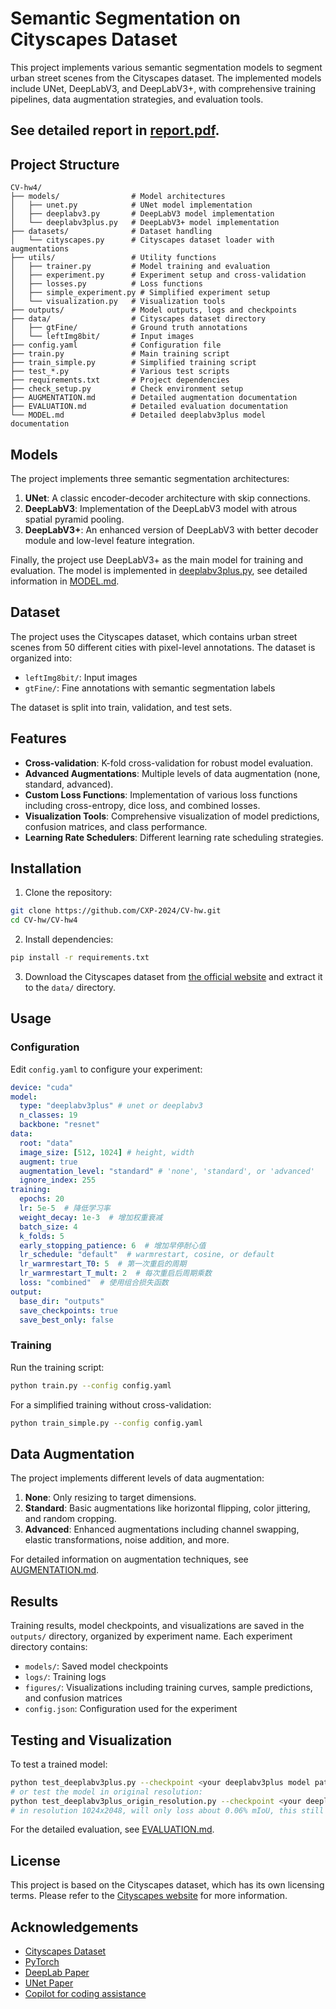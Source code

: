 # Semantic Segmentation on Cityscapes Dataset

This project implements various semantic segmentation models to segment urban street scenes from the Cityscapes dataset. The implemented models include UNet, DeepLabV3, and DeepLabV3+, with comprehensive training pipelines, data augmentation strategies, and evaluation tools. 

## See detailed report in [report.pdf](report/report.pdf).

## Project Structure

```
CV-hw4/
├── models/                # Model architectures
│   ├── unet.py            # UNet model implementation
│   ├── deeplabv3.py       # DeepLabV3 model implementation  
│   └── deeplabv3plus.py   # DeepLabV3+ model implementation
├── datasets/              # Dataset handling
│   └── cityscapes.py      # Cityscapes dataset loader with augmentations
├── utils/                 # Utility functions
│   ├── trainer.py         # Model training and evaluation
│   ├── experiment.py      # Experiment setup and cross-validation
│   ├── losses.py          # Loss functions
│   ├── simple_experiment.py # Simplified experiment setup
│   └── visualization.py   # Visualization tools
├── outputs/               # Model outputs, logs and checkpoints
├── data/                  # Cityscapes dataset directory
│   ├── gtFine/            # Ground truth annotations
│   └── leftImg8bit/       # Input images
├── config.yaml            # Configuration file
├── train.py               # Main training script
├── train_simple.py        # Simplified training script
├── test_*.py              # Various test scripts
├── requirements.txt       # Project dependencies
├── check_setup.py         # Check environment setup
├── AUGMENTATION.md        # Detailed augmentation documentation
├── EVALUATION.md          # Detailed evaluation documentation
└── MODEL.md               # Detailed deeplabv3plus model documentation
```

## Models

The project implements three semantic segmentation architectures:

1. **UNet**: A classic encoder-decoder architecture with skip connections.
2. **DeepLabV3**: Implementation of the DeepLabV3 model with atrous spatial pyramid pooling.
3. **DeepLabV3+**: An enhanced version of DeepLabV3 with better decoder module and low-level feature integration.

Finally, the project use DeepLabV3+ as the main model for training and evaluation. The model is implemented in [deeplabv3plus.py](models/deeplabv3plus.py), see detailed information in [MODEL.md](MODEL.md).

## Dataset

The project uses the Cityscapes dataset, which contains urban street scenes from 50 different cities with pixel-level annotations. The dataset is organized into:

- `leftImg8bit/`: Input images
- `gtFine/`: Fine annotations with semantic segmentation labels

The dataset is split into train, validation, and test sets.

## Features

- **Cross-validation**: K-fold cross-validation for robust model evaluation.
- **Advanced Augmentations**: Multiple levels of data augmentation (none, standard, advanced).
- **Custom Loss Functions**: Implementation of various loss functions including cross-entropy, dice loss, and combined losses.
- **Visualization Tools**: Comprehensive visualization of model predictions, confusion matrices, and class performance.
- **Learning Rate Schedulers**: Different learning rate scheduling strategies.

## Installation

1. Clone the repository:
```bash
git clone https://github.com/CXP-2024/CV-hw.git
cd CV-hw/CV-hw4
```

2. Install dependencies:
```bash
pip install -r requirements.txt
```

3. Download the Cityscapes dataset from [the official website](https://www.cityscapes-dataset.com/) and extract it to the `data/` directory.

## Usage

### Configuration

Edit `config.yaml` to configure your experiment:

```yaml
device: "cuda"
model:
  type: "deeplabv3plus" # unet or deeplabv3
  n_classes: 19
  backbone: "resnet"
data:
  root: "data"
  image_size: [512, 1024] # height, width
  augment: true
  augmentation_level: "standard" # 'none', 'standard', or 'advanced'
  ignore_index: 255
training:
  epochs: 20
  lr: 5e-5  # 降低学习率
  weight_decay: 1e-3  # 增加权重衰减
  batch_size: 4
  k_folds: 5
  early_stopping_patience: 6  # 增加早停耐心值
  lr_schedule: "default"  # warmrestart, cosine, or default
  lr_warmrestart_T0: 5  # 第一次重启的周期
  lr_warmrestart_T_mult: 2  # 每次重启后周期乘数
  loss: "combined"  # 使用组合损失函数
output:
  base_dir: "outputs"
  save_checkpoints: true
  save_best_only: false

```

### Training

Run the training script:

```bash
python train.py --config config.yaml
```

For a simplified training without cross-validation:

```bash
python train_simple.py --config config.yaml
```


## Data Augmentation

The project implements different levels of data augmentation:

1. **None**: Only resizing to target dimensions.
2. **Standard**: Basic augmentations like horizontal flipping, color jittering, and random cropping.
3. **Advanced**: Enhanced augmentations including channel swapping, elastic transformations, noise addition, and more.

For detailed information on augmentation techniques, see [AUGMENTATION.md](AUGMENTATION.md).

## Results

Training results, model checkpoints, and visualizations are saved in the `outputs/` directory, organized by experiment name. Each experiment directory contains:

- `models/`: Saved model checkpoints
- `logs/`: Training logs
- `figures/`: Visualizations including training curves, sample predictions, and confusion matrices
- `config.json`: Configuration used for the experiment

## Testing and Visualization

To test a trained model:

```bash
python test_deeplabv3plus.py --checkpoint <your deeplabv3plus model path> # in resolution 512x1024
# or test the model in original resolution:
python test_deeplabv3plus_origin_resolution.py --checkpoint <your deeplabv3plus model path>
# in resolution 1024x2048, will only loss about 0.06% mIoU, this still inference in 512x1024 resolution for better performance but upsample to 1024x2048 resolution for evaluation
```
For the detailed evaluation, see [EVALUATION.md](EVALUATION.md).

## License

This project is based on the Cityscapes dataset, which has its own licensing terms. Please refer to the [Cityscapes website](https://www.cityscapes-dataset.com/) for more information.

## Acknowledgements

- [Cityscapes Dataset](https://www.cityscapes-dataset.com/)
- [PyTorch](https://pytorch.org/)
- [DeepLab Paper](https://arxiv.org/abs/1706.05587)
- [UNet Paper](https://arxiv.org/abs/1505.04597)
- [Copilot for coding assistance](https://github.com/features/copilot)
